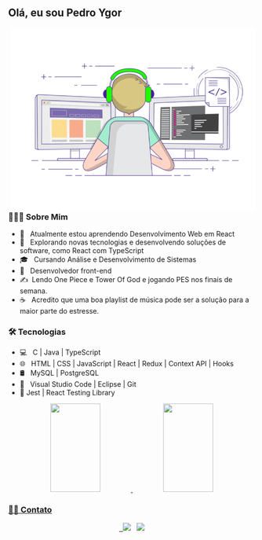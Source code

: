 <h2> Olá, eu sou Pedro Ygor</h2>
<img align="right" alt="GIF" src="./imgs/logo.gif" width="500"/>

<h3> 👨🏻‍💻 Sobre Mim </h3>

- 🔭 &nbsp; Atualmente estou aprendendo Desenvolvimento Web em React
- 🤔 &nbsp; Explorando novas tecnologias e desenvolvendo soluções de software, como React com TypeScript
- 🎓 &nbsp; Cursando Análise e Desenvolvimento de Sistemas
- 💼 &nbsp; Desenvolvedor front-end
- ✍️ &nbsp;Lendo One Piece e Tower Of God e jogando PES nos finais de semana.
- ☕ &nbsp; Acredito que uma boa playlist de música pode ser a solução para a maior parte do estresse.

<h3>🛠 Tecnologias</h3>

- 💻 &nbsp; C | Java | TypeScript
- 🌐 &nbsp; HTML | CSS | JavaScript | React | Redux | Context API | Hooks
- 🛢 &nbsp; MySQL | PostgreSQL
- 🔧 &nbsp; Visual Studio Code | Eclipse | Git
- 🔎  Jest | React Testing Library

<!-- <br> -->
<div align="center">

<a href="https://github.com/pedroygor" />

<img height="180em" width="45%" src="https://github-readme-stats.vercel.app/api?username=pedroygor&include_all_commits=true&count_private=true&show_icons=true&line_height=20&title_color=7A7ADB&icon_color=2234AE&text_color=D3D3D3&bg_color=0,000000,130F40"/>

<img height="180em" width="45%" src="https://github-readme-stats.vercel.app/api/top-langs/?username=pedroygor&layout=compact&text_color=D3D3D3&bg_color=0,000000,130F40"/>

</div>

<h3> 🤝🏻 Contato</h3>

<p align="center">
&nbsp; <a href="https://www.linkedin.com/in/pedro-ygor/" target="_blank" rel="noopener noreferrer"><img src="https://img.icons8.com/plasticine/100/000000/linkedin.png" width="50" /></a>
&nbsp; <a href="mailto:pedroygorlo888@gmail.com" target="_blank" rel="noopener noreferrer"><img src="https://img.icons8.com/plasticine/100/000000/gmail.png"  width="50" /></a>
</p>
